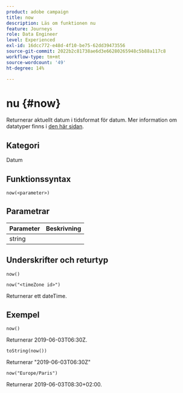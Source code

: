 ```yaml
---
product: adobe campaign
title: now
description: Läs om funktionen nu
feature: Journeys
role: Data Engineer
level: Experienced
exl-id: 16dcc772-e48d-4f10-be75-62dd39473556
source-git-commit: 2022b2c81738ae6d3e66280265948c5b88a117c8
workflow-type: tm+mt
source-wordcount: '49'
ht-degree: 14%

---
```


# nu {#now}

Returnerar aktuellt datum i tidsformat för datum. Mer information om datatyper finns i [den här sidan](../expression/data-types.md).

## Kategori

Datum

## Funktionssyntax

`now(<parameter>)`

## Parametrar

| Parameter | Beskrivning |
|--- |--- |
| string |  |

## Underskrifter och returtyp

`now()`

`now("<timeZone id>")`

Returnerar ett dateTime.

## Exempel

`now()`

Returnerar 2019-06-03T06:30Z.

`toString(now())`

Returnerar &quot;2019-06-03T06:30Z&quot;

`now("Europe/Paris")`

Returnerar 2019-06-03T08:30+02:00.
